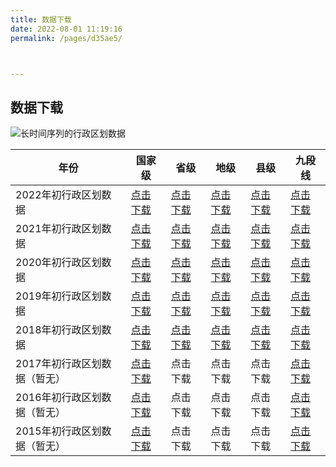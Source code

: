```yaml
---
title: 数据下载
date: 2022-08-01 11:19:16
permalink: /pages/d35ae5/



---
```


## 数据下载

![长时间序列的行政区划数据](http://pics.landcover100.com/pics/20222228/630b5a5878fdb.png)

| 年份                         | 国家级                                           | 省级                                              | 地级                                              | 县级                                              | 九段线                                           |
| ---------------------------- | ------------------------------------------------ | ------------------------------------------------- | ------------------------------------------------- | ------------------------------------------------- | ------------------------------------------------ |
| 2022年初行政区划数据         | [点击下载](https://wwu.lanzout.com/iIRn80bspkni) | [点击下载](https://wwu.lanzout.com/iwGGP0b5j6li)  | [点击下载](https://wwqb.lanzout.com/iRpha0j3k7gb) | [点击下载](https://wwqb.lanzout.com/iX71U0j5ob4j) | [点击下载](https://wwu.lanzout.com/ifQ0t0b5j6gd) |
| 2021年初行政区划数据         | [点击下载](https://wwu.lanzout.com/iIRn80bspkni) | [点击下载](https://wwu.lanzout.com/iNfoV0b5j6na)  | [点击下载](https://wwqb.lanzout.com/iTToN0j3k7di) | [点击下载](https://wwqb.lanzout.com/iR7bt0j5oo6j) | [点击下载](https://wwu.lanzout.com/ifQ0t0b5j6gd) |
| 2020年初行政区划数据         | [点击下载](https://wwu.lanzout.com/iIRn80bspkni) | [点击下载](https://wwu.lanzout.com/iZY7z0b5k68b)  | [点击下载](https://wwqb.lanzout.com/iZvot0j3k78d) | [点击下载](https://wwqb.lanzout.com/iwUgM0j5ovni) | [点击下载](https://wwu.lanzout.com/ifQ0t0b5j6gd) |
| 2019年初行政区划数据         | [点击下载](https://wwu.lanzout.com/iIRn80bspkni) | [点击下载](https://wwqb.lanzout.com/icxjj0j3k6xc) | [点击下载](https://wwqb.lanzout.com/i8Mbk0j3k6wb) | [点击下载](https://wwqb.lanzout.com/ih3g80j5ou5e) | [点击下载](https://wwu.lanzout.com/ifQ0t0b5j6gd) |
| 2018年初行政区划数据         | [点击下载](https://wwu.lanzout.com/iIRn80bspkni) | [点击下载](https://wwqb.lanzout.com/inBkw0j5ootc) | [点击下载](https://wwqb.lanzout.com/i0rl70j5oora) | [点击下载](https://wwqb.lanzout.com/ii80o0j5oozi) | [点击下载](https://wwu.lanzout.com/ifQ0t0b5j6gd) |
| 2017年初行政区划数据（暂无） | [点击下载](https://wwu.lanzout.com/iIRn80bspkni) | 点击下载                                          | 点击下载                                          | 点击下载                                          | [点击下载](https://wwu.lanzout.com/ifQ0t0b5j6gd) |
| 2016年初行政区划数据（暂无） | [点击下载](https://wwu.lanzout.com/iIRn80bspkni) | 点击下载                                          | 点击下载                                          | 点击下载                                          | [点击下载](https://wwu.lanzout.com/ifQ0t0b5j6gd) |
| 2015年初行政区划数据（暂无） | [点击下载](https://wwu.lanzout.com/iIRn80bspkni) | 点击下载                                          | 点击下载                                          | 点击下载                                          | [点击下载](https://wwu.lanzout.com/ifQ0t0b5j6gd) |

